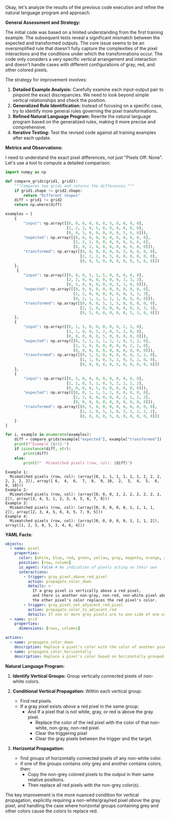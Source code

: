 Okay, let's analyze the results of the previous code execution and refine the natural language program and approach.

**General Assessment and Strategy:**

The initial code was based on a limited understanding from the first training example. The subsequent tests reveal a significant mismatch between the expected and transformed outputs. The core issue seems to be an oversimplified rule that doesn't fully capture the complexities of the pixel interactions and the conditions under which the transformations occur. The code only considers a very specific vertical arrangement and interaction and doesn't handle cases with different configurations of gray, red, and other colored pixels.

The strategy for improvement involves:

1.  **Detailed Example Analysis:** Carefully examine each input-output pair to pinpoint the exact discrepancies. We need to look beyond simple vertical relationships and check the position.
2.  **Generalized Rule Identification:** Instead of focusing on a specific case, try to identify more general rules governing the pixel transformations.
3.  **Refined Natural Language Program:** Rewrite the natural language program based on the generalized rules, making it more precise and comprehensive.
4.  **Iterative Testing:** Test the revised code against all training examples after each update.

**Metrics and Observations:**

I need to understand the exact pixel differences, not just "Pixels Off: None". Let's use a tool to compute a detailed comparison.


``` python
import numpy as np

def compare_grids(grid1, grid2):
    """Compares two grids and returns the differences."""
    if grid1.shape != grid2.shape:
        return "Different shapes"
    diff = grid1 != grid2
    return np.where(diff)

examples = [
    {
        "input": np.array([[0, 0, 0, 0, 0, 0, 5, 0, 0, 0, 0],
                           [2, 2, 2, 0, 5, 8, 8, 0, 0, 0, 0],
                           [0, 0, 5, 0, 0, 0, 0, 0, 5, 6, 6]]),
        "expected": np.array([[0, 0, 0, 0, 0, 0, 0, 0, 0, 0, 0],
                              [2, 2, 2, 0, 0, 8, 6, 6, 6, 6, 6],
                              [0, 0, 2, 8, 8, 8, 0, 0, 0, 0, 0]]),
        "transformed": np.array([[0, 0, 0, 0, 0, 0, 5, 0, 0, 0, 0],
                                 [2, 2, 2, 0, 5, 8, 8, 0, 0, 0, 0],
                                 [0, 0, 5, 0, 0, 0, 0, 0, 5, 6, 6]])
    },
     {
        "input": np.array([[0, 0, 0, 5, 1, 5, 0, 0, 0, 0, 0],
                           [2, 2, 0, 0, 0, 0, 0, 0, 3, 3, 3],
                           [0, 5, 0, 0, 0, 0, 0, 5, 3, 0, 0]]),
        "expected": np.array([[0, 0, 0, 0, 0, 0, 0, 0, 0, 0, 0],
                              [2, 2, 0, 0, 0, 0, 0, 0, 3, 3, 3],
                              [0, 2, 1, 1, 1, 1, 1, 0, 0, 0, 0]]),
        "transformed": np.array([[0, 0, 0, 5, 1, 5, 0, 0, 0, 0, 0],
                                 [2, 2, 0, 0, 0, 0, 0, 0, 3, 3, 3],
                                 [0, 5, 0, 0, 0, 0, 0, 5, 3, 0, 0]])
    },
    {
        "input": np.array([[0, 1, 5, 0, 0, 0, 0, 0, 2, 2, 0],
                           [1, 1, 0, 0, 5, 2, 0, 5, 2, 0, 0],
                           [0, 0, 0, 0, 0, 5, 0, 0, 0, 0, 0]]),
        "expected": np.array([[0, 1, 1, 1, 1, 1, 1, 0, 2, 2, 0],
                              [1, 1, 0, 0, 0, 0, 0, 0, 2, 2, 0],
                              [0, 0, 0, 0, 0, 0, 0, 0, 0, 0, 0]]),
        "transformed": np.array([[0, 1, 5, 0, 0, 0, 0, 0, 2, 2, 0],
                                 [1, 1, 0, 0, 5, 2, 0, 5, 2, 0, 0],
                                 [0, 0, 0, 0, 0, 5, 0, 0, 0, 0, 0]])
    },
    {
        "input": np.array([[0, 5, 0, 0, 0, 0, 0, 0, 0, 0, 0],
                           [2, 2, 0, 5, 1, 0, 5, 2, 2, 2, 2],
                           [0, 0, 0, 0, 5, 0, 0, 0, 0, 0, 0]]),
        "expected": np.array([[0, 0, 1, 1, 1, 1, 0, 0, 0, 0, 0],
                              [2, 2, 0, 0, 0, 0, 0, 2, 2, 2, 2],
                              [0, 0, 0, 0, 0, 0, 0, 0, 0, 0, 0]]),
        "transformed": np.array([[0, 5, 0, 0, 0, 0, 0, 0, 0, 0, 0],
                                 [2, 2, 0, 5, 1, 0, 5, 2, 2, 2, 2],
                                 [0, 0, 0, 0, 5, 0, 0, 0, 0, 0, 0]])
    }
]

for i, example in enumerate(examples):
    diff = compare_grids(example["expected"], example["transformed"])
    print(f"Example {i+1}:")
    if isinstance(diff, str):
        print(diff)
    else:
        print(f"  Mismatched pixels (row, col): {diff}")

```
```
Example 1:
  Mismatched pixels (row, col): (array([0, 1, 1, 1, 1, 1, 1, 2, 2, 2, 2, 2, 2, 2]), array([ 6,  4,  6,  7,  8,  9, 10,  2,  3,  4,  5,  8,  9, 10]))
Example 2:
  Mismatched pixels (row, col): (array([0, 0, 0, 2, 2, 2, 2, 2, 2, 2, 2]), array([3, 4, 5, 1, 2, 3, 4, 5, 6, 7, 8]))
Example 3:
  Mismatched pixels (row, col): (array([0, 0, 0, 0, 0, 1, 1, 1, 1, 2]), array([2, 3, 4, 5, 6, 4, 5, 7, 9, 5]))
Example 4:
  Mismatched pixels (row, col): (array([0, 0, 0, 0, 0, 1, 1, 1, 2]), array([1, 2, 3, 4, 5, 3, 4, 6, 4]))

```
**YAML Facts:**


```yaml
objects:
  - name: pixel
    properties:
      color: [white, blue, red, green, yellow, gray, magenta, orange, azure, maroon]
      position: [row, column]
      is_agent: False # No indication of pixels acting on their own
      interactions:
        - trigger: gray_pixel_above_red_pixel
          action: propagate_color_down
          details: >
            If a gray pixel is vertically above a red pixel,
            and there is another non-gray, non-red, non-white pixel above the gray pixel,
            the other pixel's color replaces the red pixel's color.
        - trigger: gray_pixel_not_adjacent_red_pixel
          action: propagate_color_to_adjacent_red
          details: If one or more grey pixels are to one side of one or more non-gray, non-red, non-white pixels, copy all the colored pixels to the same positions, then extend to all of the red positions.
  - name: grid
    properties:
      dimensions: [rows, columns]

actions:
  - name: propagate_color_down
    description: Replace a pixel's color with the color of another pixel above it.
  - name: propagate_color_horizontally
    description: Replace a pixel's color based on horizontally grouped colored and red pixels.

```


**Natural Language Program:**

1.  **Identify Vertical Groups:** Group vertically connected pixels of non-white colors.
2.  **Conditional Vertical Propagation:** Within each vertical group:
    *   Find red pixels.
    *   If a gray pixel exists *above* a red pixel in the same group:
        * And If a pixel that is not white, gray, or red is above the gray pixel.
            *   Replace the color of the red pixel with the color of that non-white, non-gray, non-red pixel.
            *   Clear the triggering pixel
            *   Clear the gray pixels between the trigger and the target.

3.  **Horizontal Propagation:**
    * find groups of horizontally connected pixels of any non-white color.
    * if one of the groups contains only grey and another contains colors, then:
        *  Copy the non-grey colored pixels to the output in their same relative positions.
        * Then replace all red pixels with the non-grey color(s).

The key improvement is the more nuanced condition for vertical propagation, explicitly requiring a non-white/gray/red pixel *above* the gray pixel, and handling the case where horizontal groups containing grey and other colors cause the colors to replace red.

